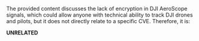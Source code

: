The provided content discusses the lack of encryption in DJI AeroScope signals, which could allow anyone with technical ability to track DJI drones and pilots, but it does not directly relate to a specific CVE. Therefore, it is:

**UNRELATED**
